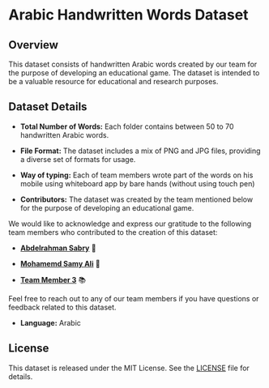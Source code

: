 # Arabic Handwritten Words Dataset

## Overview

This dataset consists of handwritten Arabic words created by our team for the purpose of developing an educational game. The dataset is intended to be a valuable resource for educational and research purposes.

## Dataset Details
  
- **Total Number of Words:** Each folder contains between 50 to 70 handwritten Arabic words.

- **File Format:** The dataset includes a mix of PNG and JPG files, providing a diverse set of formats for usage.

- **Way of typing:** Each of team members wrote part of the words on his mobile using whiteboard app by bare hands (without using touch pen) 
  
- **Contributors:** The dataset was created by the team mentioned below for the purpose of developing an educational game.

We would like to acknowledge and express our gratitude to the following team members who contributed to the creation of this dataset:

- **[Abdelrahman Sabry](https://github.com/sabrysm)** 🔧

- **[Mohamemd Samy Ali](https://github.com/Mohamedgaballah7)** 🚀

- **[Team Member 3](https://github.com/teammember3)** 📚

Feel free to reach out to any of our team members if you have questions or feedback related to this dataset.


- **Language:** Arabic

## License

This dataset is released under the MIT License. See the [LICENSE](LICENSE) file for details.

